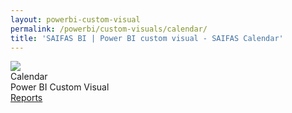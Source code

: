 ```yaml
---
layout: powerbi-custom-visual
permalink: /powerbi/custom-visuals/calendar/
title: 'SAIFAS BI | Power BI custom visual - SAIFAS Calendar'
---
```

<div class="details__card">
  <div class="details__card-image">
    <img src="/assets/graphics/images/content/saifas-bi-powerbi-custom-visuals/saifas-bi-pbi-cv-calendar-120px-120px.png">
  </div>
  <div class="details__card-text">
    <div class="details__card-title">
      Calendar
    </div>
    <div class="details__card-description">
      Power BI Custom Visual
    </div>
    <a class='btn' href='./reports'>Reports</a>
  </div>
</div>
